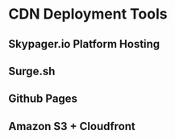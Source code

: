 # CDN Deployment Tools

## Skypager.io Platform Hosting

## Surge.sh

## Github Pages

## Amazon S3 + Cloudfront
